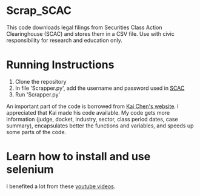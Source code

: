 # Scrap_SCAC
This code downloads legal filings from Securities Class Action Clearinghouse (SCAC) and stores them in a CSV file.
Use with civic responsibility for research and education only.

# Running Instructions
 1. Clone the repository
 2. In file 'Scrapper.py', add the username and password used in [SCAC](https://securities.stanford.edu/index.html)
 3. Run 'Scrapper.py'
 
An important part of the code is borrowed from [Kai Chen's website](http://kaichen.work/?p=1032). I appreciated that Kai made his code available.
My code gets more information (judge, docket, industry, sector, class period dates, case summary), encapsulates better the functions and variables, and speeds up some parts of the code. 

# Learn how to install and use selenium
I benefited a lot from these [youtube videos](https://www.youtube.com/watch?v=Xjv1sY630Uc&list=PLzMcBGfZo4-n40rB1XaJ0ak1bemvlqumQ).

